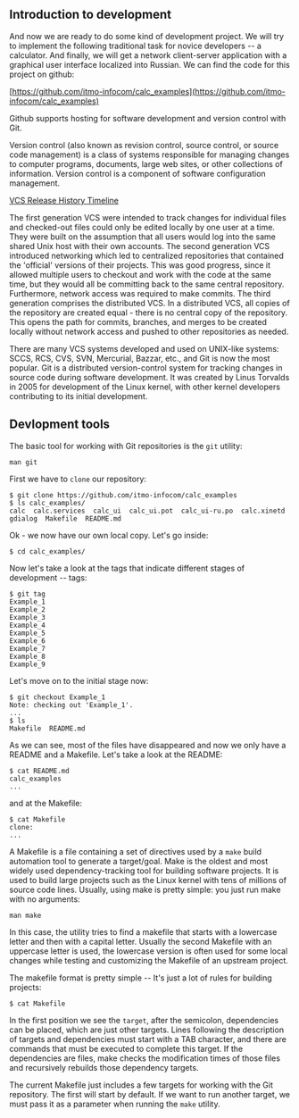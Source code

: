 ## Introduction to development

And now we are ready to do some kind of development project. We will try to implement the following traditional task for novice developers -- a calculator. And finally, we will get a network client-server application with a graphical user interface localized into Russian. We can find the code for this project on github:

[https://github.com/itmo-infocom/calc_examples](https://github.com/itmo-infocom/calc_examples)

Github supports hosting for software development and version control with Git. 

Version control (also known as revision control, source control, or source code management) is a class of systems responsible for managing changes to computer programs, documents, large web sites, or other collections of information. Version control is a component of software configuration management.

[VCS Release History Timeline](https://initialcommit.com/blog/Technical-Guide-VCS-Internals)

The first generation VCS were intended to track changes for individual files and checked-out files could only be edited locally by one user at a time. They were built on the assumption that all users would log into the same shared Unix host with their own accounts. The second generation VCS introduced networking which led to centralized repositories that contained the 'official' versions of their projects. This was good progress, since it allowed multiple users to checkout and work with the code at the same time, but they would all be committing back to the same central repository. Furthermore, network access was required to make commits. The third generation comprises the distributed VCS. In a distributed VCS, all copies of the repository are created equal - there is no central copy of the repository. This opens the path for commits, branches, and merges to be created locally without network access and pushed to other repositories as needed.

 There are many VCS systems developed and used on UNIX-like systems: SCCS, RCS, CVS, SVN, Mercurial, Bazzar, etc., and Git is now the most popular. Git is a distributed version-control system for tracking changes in source code during software development. It was created by Linus Torvalds in 2005 for development of the Linux kernel, with other kernel developers contributing to its initial development.

## Devlopment tools
 The basic tool for working with Git repositories is the `git` utility:
```
man git
```
First we have to `clone` our repository:
```
$ git clone https://github.com/itmo-infocom/calc_examples
$ ls calc_examples/
calc  calc.services  calc_ui  calc_ui.pot  calc_ui-ru.po  calc.xinetd  gdialog  Makefile  README.md
```
Ok - we now have our own local copy. Let's go inside:
```
$ cd calc_examples/
```
Now let's take a look at the tags that indicate different stages of development -- tags:
```
$ git tag
Example_1
Example_2
Example_3
Example_4
Example_5
Example_6
Example_7
Example_8
Example_9
```
Let's move on to the initial stage now:
```
$ git checkout Example_1
Note: checking out 'Example_1'.
...
$ ls
Makefile  README.md
```
As we can see, most of the files have disappeared and now we only have a README and a Makefile. Let's take a look at the README:
```
$ cat README.md 
calc_examples
...
```
and at the Makefile:
```
$ cat Makefile 
clone:
...
```
A Makefile is a file containing a set of directives used by a `make` build automation tool to generate a target/goal. Make is the oldest and most widely used dependency-tracking tool for building software projects. It is used to build large projects such as the Linux kernel with tens of millions of source code lines. Usually, using make is pretty simple: you just run make with no arguments:
```
man make
```
In this case, the utility tries to find a makefile that starts with a lowercase letter and then with a capital letter. Usually the second Makefile with an uppercase letter is used, the lowercase version is often used for some local changes while testing and customizing the Makefile of an upstream project.

The makefile format is pretty simple -- It's just a lot of rules for building projects:
```
$ cat Makefile 
```
In the first position we see the `target`, after the semicolon, dependencies can be placed, which are just other targets. Lines following the description of targets and dependencies must start with a TAB character, and there are commands that must be executed to complete this target. If the dependencies are files, make checks the modification times of those files and recursively rebuilds those dependency targets.

The current Makefile just includes a few targets for working with the Git repository. The first will start by default. If we want to run another target, we must pass it as a parameter when running the `make` utility.



